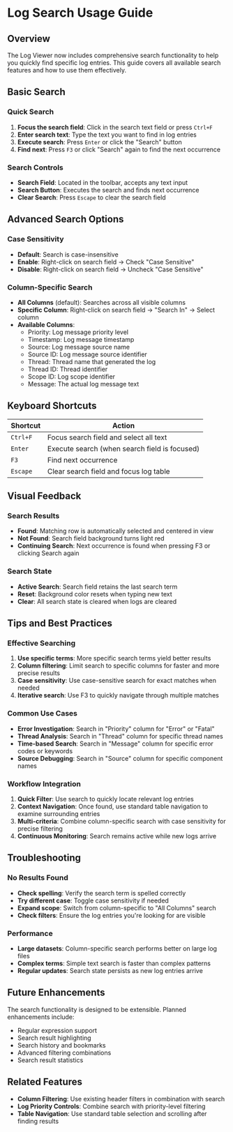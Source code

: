 # Log Search Usage Guide

## Overview

The Log Viewer now includes comprehensive search functionality to help you quickly find specific log entries. This guide covers all available search features and how to use them effectively.

## Basic Search

### Quick Search
1. **Focus the search field**: Click in the search text field or press `Ctrl+F`
2. **Enter search text**: Type the text you want to find in log entries
3. **Execute search**: Press `Enter` or click the "Search" button
4. **Find next**: Press `F3` or click "Search" again to find the next occurrence

### Search Controls
- **Search Field**: Located in the toolbar, accepts any text input
- **Search Button**: Executes the search and finds next occurrence
- **Clear Search**: Press `Escape` to clear the search field

## Advanced Search Options

### Case Sensitivity
- **Default**: Search is case-insensitive
- **Enable**: Right-click on search field → Check "Case Sensitive"
- **Disable**: Right-click on search field → Uncheck "Case Sensitive"

### Column-Specific Search
- **All Columns** (default): Searches across all visible columns
- **Specific Column**: Right-click on search field → "Search In" → Select column
- **Available Columns**:
  - Priority: Log message priority level
  - Timestamp: Log message timestamp
  - Source: Log message source name
  - Source ID: Log message source identifier
  - Thread: Thread name that generated the log
  - Thread ID: Thread identifier
  - Scope ID: Log scope identifier
  - Message: The actual log message text

## Keyboard Shortcuts

| Shortcut | Action |
|----------|--------|
| `Ctrl+F` | Focus search field and select all text |
| `Enter` | Execute search (when search field is focused) |
| `F3` | Find next occurrence |
| `Escape` | Clear search field and focus log table |

## Visual Feedback

### Search Results
- **Found**: Matching row is automatically selected and centered in view
- **Not Found**: Search field background turns light red
- **Continuing Search**: Next occurrence is found when pressing F3 or clicking Search again

### Search State
- **Active Search**: Search field retains the last search term
- **Reset**: Background color resets when typing new text
- **Clear**: All search state is cleared when logs are cleared

## Tips and Best Practices

### Effective Searching
1. **Use specific terms**: More specific search terms yield better results
2. **Column filtering**: Limit search to specific columns for faster and more precise results
3. **Case sensitivity**: Use case-sensitive search for exact matches when needed
4. **Iterative search**: Use F3 to quickly navigate through multiple matches

### Common Use Cases
- **Error Investigation**: Search in "Priority" column for "Error" or "Fatal"
- **Thread Analysis**: Search in "Thread" column for specific thread names
- **Time-based Search**: Search in "Message" column for specific error codes or keywords
- **Source Debugging**: Search in "Source" column for specific component names

### Workflow Integration
1. **Quick Filter**: Use search to quickly locate relevant log entries
2. **Context Navigation**: Once found, use standard table navigation to examine surrounding entries
3. **Multi-criteria**: Combine column-specific search with case sensitivity for precise filtering
4. **Continuous Monitoring**: Search remains active while new logs arrive

## Troubleshooting

### No Results Found
- **Check spelling**: Verify the search term is spelled correctly
- **Try different case**: Toggle case sensitivity if needed
- **Expand scope**: Switch from column-specific to "All Columns" search
- **Check filters**: Ensure the log entries you're looking for are visible

### Performance
- **Large datasets**: Column-specific search performs better on large log files
- **Complex terms**: Simple text search is faster than complex patterns
- **Regular updates**: Search state persists as new log entries arrive

## Future Enhancements

The search functionality is designed to be extensible. Planned enhancements include:
- Regular expression support
- Search result highlighting
- Search history and bookmarks
- Advanced filtering combinations
- Search result statistics

## Related Features

- **Column Filtering**: Use existing header filters in combination with search
- **Log Priority Controls**: Combine search with priority-level filtering
- **Table Navigation**: Use standard table selection and scrolling after finding results